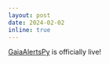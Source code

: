 ```yaml
---
layout: post
date: 2024-02-02
inline: true
---
```


[GaiaAlertsPy](https://github.com/AndyTza/GaiaAlertsPy) is officially live!
